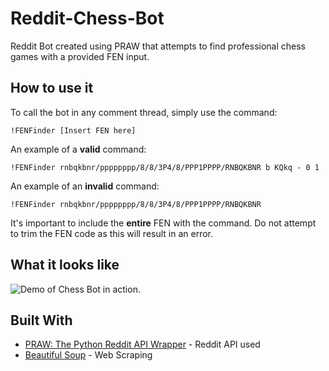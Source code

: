 # Reddit-Chess-Bot

Reddit Bot created using PRAW that attempts to find professional chess games with a provided FEN input.

## How to use it

To call the bot in any comment thread, simply use the command:

```
!FENFinder [Insert FEN here]
```


An example of a **valid** command:

```
!FENFinder rnbqkbnr/pppppppp/8/8/3P4/8/PPP1PPPP/RNBQKBNR b KQkq - 0 1
```


An example of an **invalid** command:

```
!FENFinder rnbqkbnr/pppppppp/8/8/3P4/8/PPP1PPPP/RNBQKBNR
```


It's important to include the __entire__ FEN with the command. Do not attempt to trim the FEN code as this will result in an error.

## What it looks like

![Demo of Chess Bot in action.](https://i.imgur.com/Gqw9k0q.png)

## Built With

* [PRAW: The Python Reddit API Wrapper](https://praw.readthedocs.io/en/latest/) - Reddit API used
* [Beautiful Soup](https://www.crummy.com/software/BeautifulSoup/bs4/doc/) - Web Scraping

